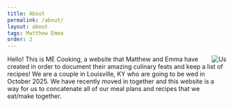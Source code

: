 ```yaml
---
title: About
permalink: /about/
layout: about
tags: Matthew Emma
order: 2
---
```

<html>
    <body>
        <img src="{{ site.url }}/{{ site.baseurl }}/assets/img/Us.jpeg" alt="Us" align="right">
        <div class="aboutUs">
        Hello! This is ME Cooking, a website that Matthew and Emma have created in order to document their amazing culinary feats and keep a list of recipes!
        We are a couple in Louisville, KY who are going to be wed in October 2025. We have recently moved in together and this website is a way for us to concatenate all of our meal plans and recipes that we eat/make together.
        </div>
    </body>
</html>
